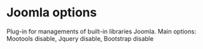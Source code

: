 Joomla options
=============

Plug-in for managements of built-in libraries Joomla.
Main options: Mootools disable, Jquery disable, Bootstrap disable
